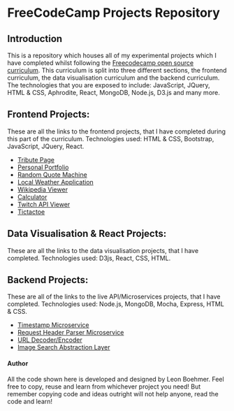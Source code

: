 # FreeCodeCamp Projects Repository

## Introduction
This is a repository which houses all of my experimental projects which I have completed whilst following the [Freecodecamp open source curriculum](https://www.freecodecamp.com). This curriculum is split into three different sections, the frontend curriculum, the data visualisation curriculum and the backend curriculum. The technologies that you are exposed to include: JavaScript, JQuery, HTML & CSS, Aphrodite, React, MongoDB, Node.js, D3.js and many more.


## Frontend Projects:
These are all the links to the frontend projects, that I have completed during this part of the curriculum. Technologies used: HTML & CSS, Bootstrap, JavaScript, JQuery, React.

- [Tribute Page](http://tribute-leon.surge.sh/)
- [Personal Portfolio](http://portfolio-leon.surge.sh/)
- [Random Quote Machine](http://randomquotemachine.mortuie.com/)
- [Local Weather Application](http://localweather.mortuie.com/)
- [Wikipedia Viewer](http://wikipediaviewer.mortuie.com/)
- [Calculator](http://calculator.mortuie.com/)
- [Twitch API Viewer](http://twitchapi.mortuie.com/)
- [Tictactoe](http://tictactoe.mortuie.com)

## Data Visualisation & React Projects: 
These are all the links to the data visualisation projects, that I have completed. Technologies used: D3js, React, CSS, HTML.


## Backend Projects:
These are all of the links to the live API/Microservices projects, that I have completed. Technologies used: Node.js, MongoDB, Mocha, Express, HTML & CSS.

- [Timestamp Microservice](https://damp-thicket-24709.herokuapp.com/)
- [Request Header Parser Microservice](https://fierce-brook-48467.herokuapp.com/)
- [URL Decoder/Encoder](https://dry-headland-15859.herokuapp.com/)
- [Image Search Abstraction Layer](https://aqueous-reaches-46032.herokuapp.com/)

#### Author
All the code shown here is developed and designed by Leon Boehmer. Feel free to copy, reuse and learn from whichever project you need! But remember copying code and ideas outright will not help anyone, read the code and learn!
